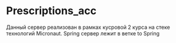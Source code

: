 # Prescriptions_acc
Данный сервер реализован в рамках кусровой 2 курса на стеке технологий Micronaut.
Spring сервер лежит в ветке to Spring
